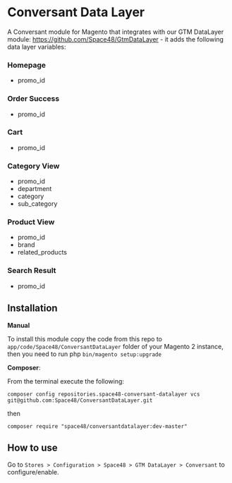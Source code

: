 # Conversant Data Layer

A Conversant module for Magento that integrates with our GTM DataLayer module: https://github.com/Space48/GtmDataLayer - it adds the following data layer variables:

### Homepage
- promo_id

### Order Success

- promo_id
    
### Cart

- promo_id

### Category View

- promo_id
- department
- category
- sub_category

### Product View

- promo_id
- brand
- related_products

### Search Result

- promo_id

## Installation

**Manual**

To install this module copy the code from this repo to `app/code/Space48/ConversantDataLayer` folder of your Magento 2 instance, then you need to run php `bin/magento setup:upgrade`

**Composer**:

From the terminal execute the following:

`composer config repositories.space48-conversant-datalayer vcs git@github.com:Space48/ConversantDataLayer.git`

then

`composer require "space48/conversantdatalayer:dev-master"`

## How to use

Go to `Stores > Configuration > Space48 > GTM DataLayer > Conversant` to configure/enable.
